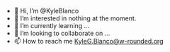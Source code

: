 - 👋 Hi, I’m @KyleBlanco
- 👀 I’m interested in nothing at the moment.
- 🌱 I’m currently learning ...
- 💞️ I’m looking to collaborate on ...
- 📫 How to reach me KyleG.Blanco@w-rounded.org

<!---
KyleBlanco/KyleBlanco is a ✨ special ✨ repository because its `README.md` (this file) appears on your GitHub profile.
You can click the Preview link to take a look at your changes.
--->
